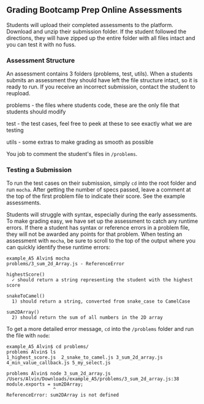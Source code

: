 ## Grading Bootcamp Prep Online Assessments

Students will upload their completed assessments to the platform.
Download and unzip their submission folder. If the student followed the directions,
they will have zipped up the entire folder with all files intact and you can
test it with no fuss.

### Assessment Structure

An assessment contains 3 folders (problems, test, utils).
When a students submits an assessment they should have left the file structure intact,
so it is ready to run. If you receive an incorrect submission, contact the student
to reupload.

problems - the files where students code, these are the only file that students should modify

test - the test cases, feel free to peek at these to see exactly what we are testing

utils - some extras to make grading as smooth as possible

You job to comment the student's files in `/problems`.

### Testing a Submission

To run the test cases on their submission, simply `cd` into the root folder and run `mocha`.
After getting the number of specs passed, leave a comment at the top of the first
problem file to indicate their score. See the example assessments.

Students will struggle with syntax, especially during the early assessments.
To make grading easy, we have set up the assessment to catch any runtime errors.
If there a student has syntax or reference errors in a problem file, they will not be awarded
any points for that problem. When testing an assessment with `mocha`, be sure to scroll
to the top of the output where you can quickly identify these runtime errors:

```
example_A5 Alvin$ mocha
problems/3_sum_2d_Array.js - ReferenceError

highestScore()
  ✓ should return a string representing the student with the highest score

snakeToCamel()
  1) should return a string, converted from snake_case to CamelCase

sum2DArray()
  2) should return the sum of all numbers in the 2D array
```

To get a more detailed error message, `cd` into the `/problems` folder and run the file with `node`:

```
example_A5 Alvin$ cd problems/
problems Alvin$ ls
1_highest_score.js	2_snake_to_camel.js	3_sum_2d_array.js	4_min_value_callback.js	5_my_select.js

problems Alvin$ node 3_sum_2d_array.js
/Users/Alvin/Downloads/example_A5/problems/3_sum_2d_array.js:38
module.exports = sum2DArray;
                 ^
ReferenceError: sum2DArray is not defined
```

